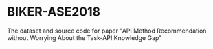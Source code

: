 # BIKER-ASE2018
The dataset and source code for paper "API Method Recommendation without Worrying About the Task-API Knowledge Gap"
